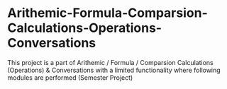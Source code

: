 # Arithemic-Formula-Comparsion-Calculations-Operations-Conversations
This project is a part of Arithemic / Formula / Comparsion Calculations (Operations) &amp; Conversations with a limited functionality where following modules are performed (Semester Project)
